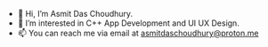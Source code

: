 - 👋 Hi, I’m Asmit Das Choudhury.
- 👀 I’m interested in C++ App Development and UI UX Design.
- 📫 You can reach me via email at asmitdaschoudhury@proton.me

<!---
jackr7059/jackr7059 is a ✨ special ✨ repository because its `README.md` (this file) appears on my GitHub profile.
You can click the Preview link to take a look at the changes.
--->
